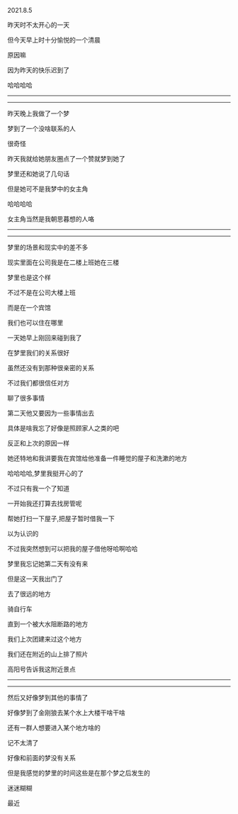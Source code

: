 2021.8.5

昨天时不太开心的一天

但今天早上时十分愉悦的一个清晨

原因嘛

因为昨天的快乐迟到了

哈哈哈哈

------

--------

昨天晚上我做了一个梦

梦到了一个没啥联系的人

很奇怪

昨天我就给她朋友圈点了一个赞就梦到她了

梦里还和她说了几句话

但是她可不是我梦中的女主角

哈哈哈哈

女主角当然是我朝思暮想的人咯

------

-----

梦里的场景和现实中的差不多

现实里面在公司我是在二楼上班她在三楼

梦里也是这个样

不过不是在公司大楼上班

而是在一个宾馆

我们也可以住在哪里

一天她早上刚回来碰到我了

在梦里我们的关系很好

虽然还没有到那种很亲密的关系

不过我们都很信任对方

聊了很多事情

第二天他又要因为一些事情出去

具体是啥我忘了好像是照顾家人之类的吧

反正和上次的原因一样

她还特地和我讲要我在宾馆给他准备一件睡觉的屋子和洗漱的地方

哈哈哈哈,梦里我挺开心的了

不过只有我一个了知道

一开始我还打算去找房管呢

帮她打扫一下屋子,把屋子暂时借我一下

以为认识的

不过我突然想到可以把我的屋子借他呀哈啊哈哈

梦里我忘记她第二天有没有来

但是这一天我出门了

去了很远的地方

骑自行车

直到一个被大水阻断路的地方

我们上次团建来过这个地方

我们还在附近的山上排了照片

高阳号告诉我这附近景点

-------

-------

然后又好像梦到其他的事情了

好像梦到了金刚狼去某个水上大楼干啥干啥

还有一群人想要进入某个地方啥的

记不太清了

好像和前面的梦没有关系

但是我感觉的梦里的时间这些是在那个梦之后发生的

迷迷糊糊

最近





